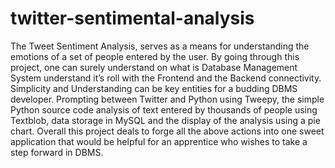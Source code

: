 # twitter-sentimental-analysis
The Tweet Sentiment Analysis, serves as a means for understanding the emotions of a set of people entered by the user.              By going through this project, one can surely understand on what is Database Management System understand it’s roll with the Frontend and the Backend connectivity. Simplicity and Understanding can be key entities for a budding DBMS developer.              Prompting between Twitter and Python using Tweepy, the simple Python source code analysis of text entered by thousands of people using Textblob, data storage in MySQL and the display of the analysis using a pie chart.              Overall this project deals to forge all the above actions into one sweet application that would be  helpful for an apprentice who wishes to take a step forward in DBMS.
